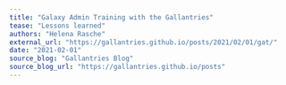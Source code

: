 ```yaml
---
title: "Galaxy Admin Training with the Gallantries"
tease: "Lessons learned"
authors: "Helena Rasche"
external_url: "https://gallantries.github.io/posts/2021/02/01/gat/"
date: "2021-02-01"
source_blog: "Gallantries Blog"
source_blog_url: "https://gallantries.github.io/posts"
---
```

